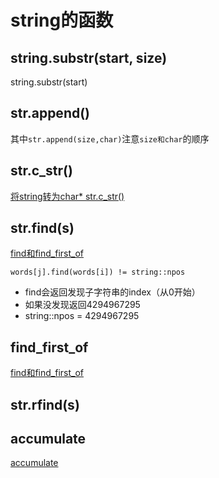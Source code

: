 # string的函数 

## string.substr(start, size)
string.substr(start)

## str.append()

其中`str.append(size,char)`注意`size和char`的顺序

## str.c_str()
[将string转为char* str.c_str()](string转为char星指针c_str().md)

## str.find(s)
[find和find_first_of](find和find_first_of.md)

`words[j].find(words[i]) != string::npos`

* find会返回发现子字符串的index（从0开始）
* 如果没发现返回4294967295
* string::npos = 4294967295

## find_first_of
[find和find_first_of](find和find_first_of.md)

## str.rfind(s)

## accumulate
[accumulate](accumulate.md)